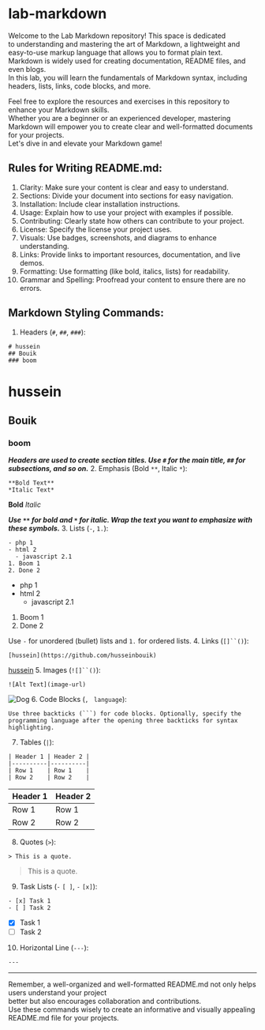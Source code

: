# lab-markdown
Welcome to the Lab Markdown repository! This space is dedicated<br> to understanding and mastering the art of Markdown, a lightweight and easy-to-use markup language that allows you to format plain text.<br> Markdown is widely used for creating documentation, README files, and even blogs.<br> In this lab, you will learn the fundamentals of Markdown syntax, including headers, lists, links, code blocks, and more.<br>

Feel free to explore the resources and exercises in this repository to enhance your Markdown skills.<br> Whether you are a beginner or an experienced developer, mastering Markdown will empower you to create clear and well-formatted documents for your projects.<br> Let's dive in and elevate your Markdown game!<br>
## Rules for Writing README.md:
1. Clarity: Make sure your content is clear and easy to understand.
2. Sections: Divide your document into sections for easy navigation.
3. Installation: Include clear installation instructions.
4. Usage: Explain how to use your project with examples if possible.
5. Contributing: Clearly state how others can contribute to your project.
6. License: Specify the license your project uses.
7. Visuals: Use badges, screenshots, and diagrams to enhance understanding.
8. Links: Provide links to important resources, documentation, and live demos.
9. Formatting: Use formatting (like bold, italics, lists) for readability.
10. Grammar and Spelling: Proofread your content to ensure there are no errors.
## Markdown Styling Commands:
1. Headers (`#`, `##`, `###`):
```
# hussein
## Bouik
### boom
```
# hussein
## Bouik
### boom

***Headers are used to create section titles. Use `#` for the main title, `##` for subsections, and so on.***
2. Emphasis (Bold `**`, Italic `*`):

```
**Bold Text**
*Italic Text*
```
**Bold**
*Italic*

***Use `**` for bold and `*` for italic. Wrap the text you want to emphasize with these symbols.***
3. Lists (`-`, `1.`):

```
- php 1
- html 2
  - javascript 2.1
1. Boom 1
2. Done 2
```
- php 1
- html 2
  - javascript 2.1
1. Boom 1
2. Done 2

Use `-` for unordered (bullet) lists and `1.` for ordered lists.
4. Links (`[]``()`):
```
[hussein](https://github.com/husseinbouik)
```
[hussein](https://github.com/husseinbouik)
5. Images (`![]``()`):
```
![Alt Text](image-url)
```
![Dog](https://unsplash.com/fr/photos/faccia-di-cane-2l0CWTpcChI)
6. Code Blocks (`,` ` language`):
```
Use three backticks (```) for code blocks. Optionally, specify the programming language after the opening three backticks for syntax highlighting.

```
7. Tables (`|`):
```
| Header 1 | Header 2 |
|----------|----------|
| Row 1    | Row 1    |
| Row 2    | Row 2    |
```
| Header 1 | Header 2 |
|----------|----------|
| Row 1    | Row 1    |
| Row 2    | Row 2    |

8. Quotes  (`>`):
```
> This is a quote.
```
> This is a quote.

9. Task Lists (`-` `[ ]`, `-` `[x]`):
```
- [x] Task 1
- [ ] Task 2
```
- [x] Task 1
- [ ] Task 2
10. Horizontal Line (`---`):
```
---
```

---
Remember, a well-organized and well-formatted README.md not only helps users understand your project<br> better but also encourages collaboration and contributions.<br> Use these commands wisely to create an informative and visually appealing README.md file for your projects.

